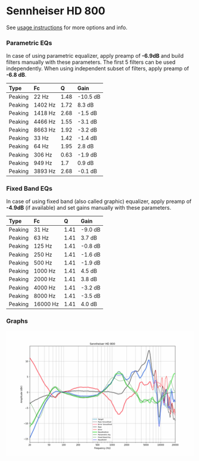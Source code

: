 # Sennheiser HD 800
See [usage instructions](https://github.com/jaakkopasanen/AutoEq#usage) for more options and info.

### Parametric EQs
In case of using parametric equalizer, apply preamp of **-6.9dB** and build filters manually
with these parameters. The first 5 filters can be used independently.
When using independent subset of filters, apply preamp of **-6.8 dB**.

| Type    | Fc      |    Q | Gain     |
|:--------|:--------|:-----|:---------|
| Peaking | 22 Hz   | 1.48 | -10.5 dB |
| Peaking | 1402 Hz | 1.72 | 8.3 dB   |
| Peaking | 1418 Hz | 2.68 | -1.5 dB  |
| Peaking | 4466 Hz | 1.55 | -3.1 dB  |
| Peaking | 8663 Hz | 1.92 | -3.2 dB  |
| Peaking | 33 Hz   | 1.42 | -1.4 dB  |
| Peaking | 64 Hz   | 1.95 | 2.8 dB   |
| Peaking | 306 Hz  | 0.63 | -1.9 dB  |
| Peaking | 949 Hz  | 1.7  | 0.9 dB   |
| Peaking | 3893 Hz | 2.68 | -0.1 dB  |

### Fixed Band EQs
In case of using fixed band (also called graphic) equalizer, apply preamp of **-4.9dB**
(if available) and set gains manually with these parameters.

| Type    | Fc       |    Q | Gain    |
|:--------|:---------|:-----|:--------|
| Peaking | 31 Hz    | 1.41 | -9.0 dB |
| Peaking | 63 Hz    | 1.41 | 3.7 dB  |
| Peaking | 125 Hz   | 1.41 | -0.8 dB |
| Peaking | 250 Hz   | 1.41 | -1.6 dB |
| Peaking | 500 Hz   | 1.41 | -1.9 dB |
| Peaking | 1000 Hz  | 1.41 | 4.5 dB  |
| Peaking | 2000 Hz  | 1.41 | 3.8 dB  |
| Peaking | 4000 Hz  | 1.41 | -3.2 dB |
| Peaking | 8000 Hz  | 1.41 | -3.5 dB |
| Peaking | 16000 Hz | 1.41 | 4.0 dB  |

### Graphs
![](./Sennheiser%20HD%20800.png)